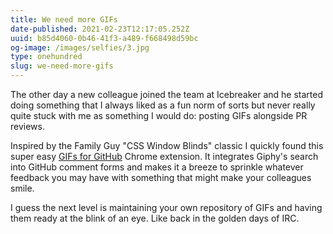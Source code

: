 ```yaml
---
title: We need more GIFs
date-published: 2021-02-23T12:17:05.252Z
uuid: b85d4060-0b46-41f3-a489-f668498d59bc
og-image: /images/selfies/3.jpg
type: onehundred
slug: we-need-more-gifs
---
```

The other day a new colleague joined the team at Icebreaker and he started doing something that I always liked as a fun norm of sorts but never really quite stuck with me as something I would do: posting GIFs alongside PR reviews.

Inspired by the Family Guy "CSS Window Blinds" classic I quickly found this super easy [GIFs for GitHub](https://chrome.google.com/webstore/detail/gifs-for-github/dkgjnpbipbdaoaadbdhpiokaemhlphep) Chrome extension. It integrates Giphy's search into GitHub comment forms and makes it a breeze to sprinkle whatever feedback you may have with something that might make your colleagues smile.

I guess the next level is maintaining your own repository of GIFs and having them ready at the blink of an eye. Like back in the golden days of IRC.

